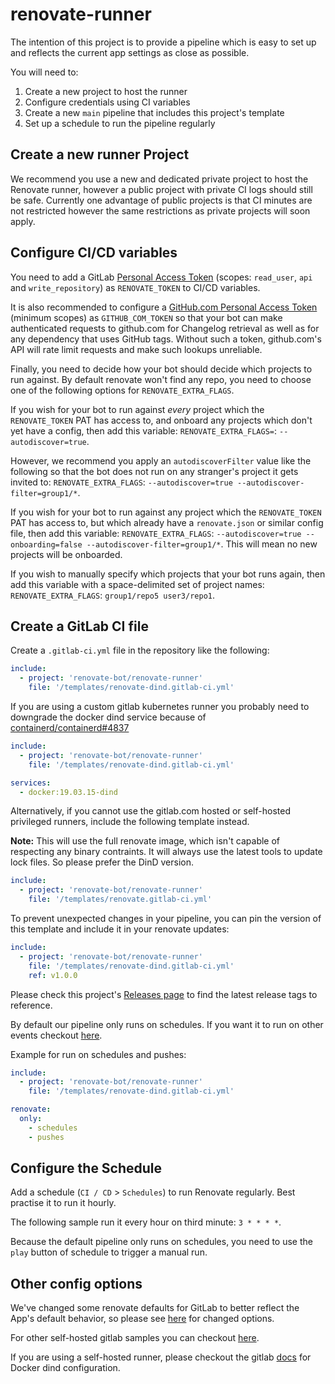 # renovate-runner

The intention of this project is to provide a pipeline which is easy to set up and reflects the current app settings as close as possible.

You will need to:

1. Create a new project to host the runner
2. Configure credentials using CI variables
3. Create a new `main` pipeline that includes this project's template
4. Set up a schedule to run the pipeline regularly

## Create a new runner Project

We recommend you use a new and dedicated private project to host the Renovate runner, however a public project with private CI logs should still be safe.
Currently one advantage of public projects is that CI minutes are not restricted however the same restrictions as private projects will soon apply.

## Configure CI/CD variables

You need to add a GitLab [Personal Access Token](https://docs.gitlab.com/ee/user/profile/personal_access_tokens.html#creating-a-personal-access-token) (scopes: `read_user`, `api` and `write_repository`) as `RENOVATE_TOKEN` to CI/CD variables.

It is also recommended to configure a [GitHub.com Personal Access Token](https://docs.github.com/en/free-pro-team@latest/github/authenticating-to-github/creating-a-personal-access-token) (minimum scopes) as `GITHUB_COM_TOKEN` so that your bot can make authenticated requests to github.com for Changelog retrieval as well as for any dependency that uses GitHub tags.
Without such a token, github.com's API will rate limit requests and make such lookups unreliable.

Finally, you need to decide how your bot should decide which projects to run against.
By default renovate won't find any repo, you need to choose one of the following options for `RENOVATE_EXTRA_FLAGS`.

If you wish for your bot to run against *every* project which the `RENOVATE_TOKEN` PAT has access to, and onboard any projects which don't yet have a config, then add this variable: `RENOVATE_EXTRA_FLAGS=`: `--autodiscover=true`.

However, we recommend you apply an `autodiscoverFilter` value like the following so that the bot does not run on any stranger's project it gets invited to: `RENOVATE_EXTRA_FLAGS`: `--autodiscover=true --autodiscover-filter=group1/*`.

If you wish for your bot to run against any project which the `RENOVATE_TOKEN` PAT has access to, but which already have a `renovate.json` or similar config file, then add this variable: `RENOVATE_EXTRA_FLAGS`: `--autodiscover=true --onboarding=false --autodiscover-filter=group1/*`. This will mean no new projects will be onboarded.

If you wish to manually specify which projects that your bot runs again, then add this variable with a space-delimited set of project names: `RENOVATE_EXTRA_FLAGS`: `group1/repo5 user3/repo1`.

## Create a GitLab CI file

Create a `.gitlab-ci.yml` file in the repository like the following:

```yaml
include:
  - project: 'renovate-bot/renovate-runner'
    file: '/templates/renovate-dind.gitlab-ci.yml'
```

If you are using a custom gitlab kubernetes runner you probably need to downgrade the docker dind service because of [containerd/containerd#4837](https://github.com/containerd/containerd/issues/4837)

```yaml
include:
  - project: 'renovate-bot/renovate-runner'
    file: '/templates/renovate-dind.gitlab-ci.yml'

services:
  - docker:19.03.15-dind
```

Alternatively, if you cannot use the gitlab.com hosted or self-hosted privileged runners, include the following template instead.

**Note:** This will use the full renovate image, which isn't capable of respecting any binary contraints.
It will always use the latest tools to update lock files.
So please prefer the DinD version.

```yaml
include:
  - project: 'renovate-bot/renovate-runner'
    file: '/templates/renovate.gitlab-ci.yml'
```

To prevent unexpected changes in your pipeline, you can pin the version of this template and include it in your renovate updates:

```yaml
include:
  - project: 'renovate-bot/renovate-runner'
    file: '/templates/renovate-dind.gitlab-ci.yml'
    ref: v1.0.0
```

Please check this project's [Releases page](https://gitlab.com/renovate-bot/renovate-runner/-/releases)
to find the latest release tags to reference.

By default our pipeline only runs on schedules.
If you want it to run on other events checkout [here](https://docs.gitlab.com/ee/ci/yaml/README.html#onlyexcept-basic).

Example for run on schedules and pushes:
```yaml
include:
  - project: 'renovate-bot/renovate-runner'
    file: '/templates/renovate-dind.gitlab-ci.yml'

renovate:
  only:
    - schedules
    - pushes
``` 

## Configure the Schedule

Add a schedule (`CI / CD` > `Schedules`) to run Renovate regularly.
Best practise it to run it hourly.

The following sample run it every hour on third minute: `3 * * * *`.

Because the default pipeline only runs on schedules, you need to use the `play` button of schedule to trigger a manual run.

## Other config options

We've changed some renovate defaults for GitLab to better reflect the App's default behavior, so please see [here](./templates/_common.gitlab-ci.yml#L1) for changed options.

For other self-hosted gitlab samples you can checkout [here](https://github.com/renovatebot/docker-renovate/blob/HEAD/docs/gitlab.md).

If you are using a self-hosted runner, please checkout the gitlab [docs](https://docs.gitlab.com/ee/ci/docker/using_docker_build.html#docker) for Docker dind configuration.
